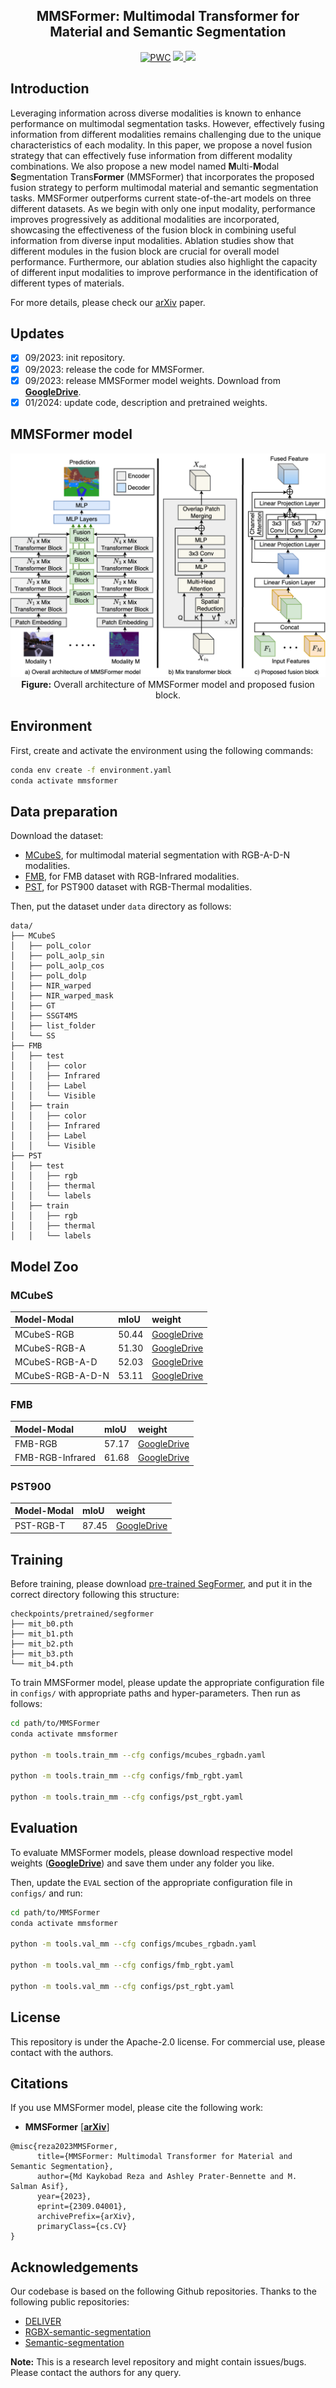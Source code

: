 <div align="center"> 

## MMSFormer: Multimodal Transformer for Material and Semantic Segmentation

</div>

<div align="center"> 
    
[![PWC](https://img.shields.io/endpoint.svg?url=https://paperswithcode.com/badge/multimodal-transformer-for-material/semantic-segmentation-on-mcubes)](https://paperswithcode.com/sota/semantic-segmentation-on-mcubes?p=multimodal-transformer-for-material)
<a href="https://arxiv.org/pdf/2309.04001">
    <img src="https://img.shields.io/badge/arXiv-2309.04001-red" />
</a>
<a href="https://pytorch.org/">
    <img src="https://img.shields.io/badge/Framework-PyTorch-orange.svg" />
</a>
</div>

## Introduction

Leveraging information across diverse modalities is known to enhance performance on multimodal segmentation tasks. However, effectively fusing information from different modalities remains challenging due to the unique characteristics of each modality. In this paper, we propose a novel fusion strategy that can effectively fuse information from different modality combinations. We also propose a new model named **M**ulti-**M**odal **S**egmentation Trans**Former** (MMSFormer) that incorporates the proposed fusion strategy to perform multimodal material and semantic segmentation tasks. MMSFormer outperforms current state-of-the-art models on three different datasets. As we begin with only one input modality, performance improves progressively as additional modalities are incorporated, showcasing the effectiveness of the fusion block in combining useful information from diverse input modalities. Ablation studies show that different modules in the fusion block are crucial for overall model performance. Furthermore, our ablation studies also highlight the capacity of different input modalities to improve performance in the identification of different types of materials.

For more details, please check our [arXiv](https://arxiv.org/abs/2309.04001) paper.

## Updates
- [x] 09/2023: init repository.
- [x] 09/2023: release the code for MMSFormer.
- [x] 09/2023: release MMSFormer model weights. Download from [**GoogleDrive**](https://drive.google.com/drive/folders/1OPr7PUrL7hkBXogmHFzHuTJweHuJmlP-?usp=sharing).
- [x] 01/2024: update code, description and pretrained weights.

## MMSFormer model

<div align="center"> 

![MMSFormer](figs/MMSFormer-v2.png)
**Figure:** Overall architecture of MMSFormer model and proposed fusion block.

</div>

## Environment

First, create and activate the environment using the following commands: 
```bash
conda env create -f environment.yaml
conda activate mmsformer
```

## Data preparation
Download the dataset:
- [MCubeS](https://github.com/kyotovision-public/multimodal-material-segmentation), for multimodal material segmentation with RGB-A-D-N modalities.
- [FMB](https://github.com/JinyuanLiu-CV/SegMiF), for FMB dataset with RGB-Infrared modalities.
- [PST](https://github.com/ShreyasSkandanS/pst900_thermal_rgb), for PST900 dataset with RGB-Thermal modalities.

Then, put the dataset under `data` directory as follows:

```
data/
├── MCubeS
│   ├── polL_color
│   ├── polL_aolp_sin
│   ├── polL_aolp_cos
│   ├── polL_dolp
│   ├── NIR_warped
│   ├── NIR_warped_mask
│   ├── GT
│   ├── SSGT4MS
│   ├── list_folder
│   └── SS
├── FMB
│   ├── test
│   │   ├── color
│   │   ├── Infrared
│   │   ├── Label
│   │   └── Visible
│   ├── train
│   │   ├── color
│   │   ├── Infrared
│   │   ├── Label
│   │   └── Visible
├── PST
│   ├── test
│   │   ├── rgb
│   │   ├── thermal
│   │   └── labels
│   ├── train
│   │   ├── rgb
│   │   ├── thermal
│   │   └── labels
```

## Model Zoo

### MCubeS
| Model-Modal      | mIoU   | weight |
| :--------------- | :----- | :----- |
| MCubeS-RGB       | 50.44 | [GoogleDrive](https://drive.google.com/drive/folders/1TiC4spUgMGo8zO2iChpuuRo8cmZC2yeh?usp=sharing) |
| MCubeS-RGB-A     | 51.30 | [GoogleDrive](https://drive.google.com/drive/folders/1TiC4spUgMGo8zO2iChpuuRo8cmZC2yeh?usp=sharing) |
| MCubeS-RGB-A-D   | 52.03 | [GoogleDrive](https://drive.google.com/drive/folders/1TiC4spUgMGo8zO2iChpuuRo8cmZC2yeh?usp=sharing) |
| MCubeS-RGB-A-D-N | 53.11 | [GoogleDrive](https://drive.google.com/drive/folders/1TiC4spUgMGo8zO2iChpuuRo8cmZC2yeh?usp=sharing) |

### FMB
| Model-Modal      | mIoU   | weight |
| :--------------- | :----- | :----- |
| FMB-RGB          | 57.17 | [GoogleDrive](https://drive.google.com/drive/folders/15kuBWiEHOxxOLMxvASYzPhdSgG8ZWfgm?usp=sharing) |
| FMB-RGB-Infrared | 61.68 | [GoogleDrive](https://drive.google.com/drive/folders/15kuBWiEHOxxOLMxvASYzPhdSgG8ZWfgm?usp=sharing) |

### PST900
| Model-Modal      | mIoU   | weight |
| :--------------- | :----- | :----- |
| PST-RGB-T        | 87.45 | [GoogleDrive](https://drive.google.com/drive/folders/1yv7wfGVLrxBYQ3teDg3eL-zYJsie56Ll?usp=sharing) |


## Training

Before training, please download [pre-trained SegFormer](https://drive.google.com/drive/folders/10XgSW8f7ghRs9fJ0dE-EV8G2E_guVsT5), and put it in the correct directory following this structure:

```text
checkpoints/pretrained/segformer
├── mit_b0.pth
├── mit_b1.pth
├── mit_b2.pth
├── mit_b3.pth
└── mit_b4.pth
```

To train MMSFormer model, please update the appropriate configuration file in `configs/` with appropriate paths and hyper-parameters. Then run as follows:

```bash
cd path/to/MMSFormer
conda activate mmsformer

python -m tools.train_mm --cfg configs/mcubes_rgbadn.yaml

python -m tools.train_mm --cfg configs/fmb_rgbt.yaml

python -m tools.train_mm --cfg configs/pst_rgbt.yaml
```


## Evaluation
To evaluate MMSFormer models, please download respective model weights ([**GoogleDrive**](https://drive.google.com/drive/folders/1OPr7PUrL7hkBXogmHFzHuTJweHuJmlP-?usp=sharing)) and save them under any folder you like.

<!-- 
```text
output/
├── MCubeS
│   ├── MMSFormer_MiT_B2_MCubeS_RGB.pth
│   ├── MMSFormer_MiT_B2_MCubeS_RGBA.pth
│   ├── MMSFormer_MiT_B2_MCubeS_RGBAD.pth
│   ├── MMSFormer_MiT_B2_MCubeS_RGBNAD.pth
``` -->

Then, update the `EVAL` section of the appropriate configuration file in `configs/` and run:

```bash
cd path/to/MMSFormer
conda activate mmsformer

python -m tools.val_mm --cfg configs/mcubes_rgbadn.yaml

python -m tools.val_mm --cfg configs/fmb_rgbt.yaml

python -m tools.val_mm --cfg configs/pst_rgbt.yaml
```

## License

This repository is under the Apache-2.0 license. For commercial use, please contact with the authors.


## Citations

If you use MMSFormer model, please cite the following work:

- **MMSFormer** [[**arXiv**](https://arxiv.org/abs/2309.04001)]
```
@misc{reza2023MMSFormer,
      title={MMSFormer: Multimodal Transformer for Material and Semantic Segmentation}, 
      author={Md Kaykobad Reza and Ashley Prater-Bennette and M. Salman Asif},
      year={2023},
      eprint={2309.04001},
      archivePrefix={arXiv},
      primaryClass={cs.CV}
}
```

## Acknowledgements
Our codebase is based on the following Github repositories. Thanks to the following public repositories:
- [DELIVER](https://github.com/jamycheung/DELIVER)
- [RGBX-semantic-segmentation](https://github.com/huaaaliu/RGBX_Semantic_Segmentation)
- [Semantic-segmentation](https://github.com/sithu31296/semantic-segmentation)

**Note:** This is a research level repository and might contain issues/bugs. Please contact the authors for any query.
